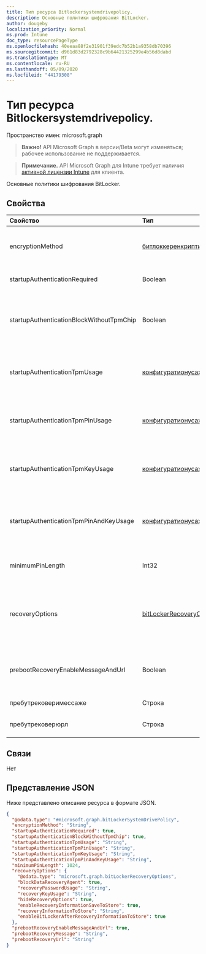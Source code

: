 ```yaml
---
title: Тип ресурса Bitlockersystemdrivepolicy.
description: Основные политики шифрования BitLocker.
author: dougeby
localization_priority: Normal
ms.prod: Intune
doc_type: resourcePageType
ms.openlocfilehash: 40eeaa88f2e31901f39edc7b52b1a9358db70396
ms.sourcegitcommit: d961d83d2792328c9b64421325299e4b56d8dabd
ms.translationtype: MT
ms.contentlocale: ru-RU
ms.lasthandoff: 05/09/2020
ms.locfileid: "44179308"
---
```

# <a name="bitlockersystemdrivepolicy-resource-type"></a>Тип ресурса Bitlockersystemdrivepolicy.

Пространство имен: microsoft.graph

> **Важно!** API Microsoft Graph в версии/Beta могут изменяться; рабочее использование не поддерживается.

> **Примечание.** API Microsoft Graph для Intune требует наличия [активной лицензии Intune](https://go.microsoft.com/fwlink/?linkid=839381) для клиента.

Основные политики шифрования BitLocker.

## <a name="properties"></a>Свойства
|Свойство|Тип|Описание|
|:---|:---|:---|
|encryptionMethod|[битлоккеренкриптионмесод](../resources/intune-deviceconfig-bitlockerencryptionmethod.md)|Выберите метод шифрования для дисков операционной системы. Возможные значения: `aesCbc128`, `aesCbc256`, `xtsAes128`, `xtsAes256`.|
|startupAuthenticationRequired|Boolean|Требовать дополнительной проверки подлинности при запуске.|
|startupAuthenticationBlockWithoutTpmChip|Boolean|Указывает, следует ли разрешить BitLocker без совместимого доверенного платформенного модуля (требуется пароль или ключ запуска на USB флэш-накопителе).|
|startupAuthenticationTpmUsage|[конфигуратионусаже](../resources/intune-deviceconfig-configurationusage.md)|Указывает, разрешена или не разрешена или необязательная Загрузка TPM. Возможные значения: `blocked`, `required`, `allowed`, `notConfigured`.|
|startupAuthenticationTpmPinUsage|[конфигуратионусаже](../resources/intune-deviceconfig-configurationusage.md)|Указывает, разрешен ли ПИН-код для запуска TPM, обязательный или запрещенный. Возможные значения: `blocked`, `required`, `allowed`, `notConfigured`.|
|startupAuthenticationTpmKeyUsage|[конфигуратионусаже](../resources/intune-deviceconfig-configurationusage.md)|Указывает, разрешен ли ключ запуска TPM, обязательный, обязательный или запрещенный. Возможные значения: `blocked`, `required`, `allowed`, `notConfigured`.|
|startupAuthenticationTpmPinAndKeyUsage|[конфигуратионусаже](../resources/intune-deviceconfig-configurationusage.md)|Указывает, разрешены ли ключ и ключ ПИН-кода для запуска TPM, а какие — обязательные или запрещенные. Возможные значения: `blocked`, `required`, `allowed`, `notConfigured`.|
|minimumPinLength|Int32|Указывает минимальную длину ПИН-кода для запуска. Допустимые значения — от 4 до 20.|
|recoveryOptions|[bitLockerRecoveryOptions](../resources/intune-deviceconfig-bitlockerrecoveryoptions.md);|Позволяет восстанавливать зашифрованные диски операционной системы BitLocker в отсутствие требуемых сведений о ключе запуска. Этот параметр политики применяется при включении BitLocker.|
|prebootRecoveryEnableMessageAndUrl|Boolean|Включение сообщения о восстановлении перед загрузкой и URL-адреса. Если Рекуирестартупаусентикатион имеет значение false, это значение не влияет.|
|пребутрековеримессаже|Строка|Определяет настраиваемое сообщение о восстановлении.|
|пребутрековерюрл|Строка|Определяет настраиваемый URL-адрес для восстановления.|

## <a name="relationships"></a>Связи
Нет

## <a name="json-representation"></a>Представление JSON
Ниже представлено описание ресурса в формате JSON.
<!-- {
  "blockType": "resource",
  "@odata.type": "microsoft.graph.bitLockerSystemDrivePolicy"
}
-->
``` json
{
  "@odata.type": "#microsoft.graph.bitLockerSystemDrivePolicy",
  "encryptionMethod": "String",
  "startupAuthenticationRequired": true,
  "startupAuthenticationBlockWithoutTpmChip": true,
  "startupAuthenticationTpmUsage": "String",
  "startupAuthenticationTpmPinUsage": "String",
  "startupAuthenticationTpmKeyUsage": "String",
  "startupAuthenticationTpmPinAndKeyUsage": "String",
  "minimumPinLength": 1024,
  "recoveryOptions": {
    "@odata.type": "microsoft.graph.bitLockerRecoveryOptions",
    "blockDataRecoveryAgent": true,
    "recoveryPasswordUsage": "String",
    "recoveryKeyUsage": "String",
    "hideRecoveryOptions": true,
    "enableRecoveryInformationSaveToStore": true,
    "recoveryInformationToStore": "String",
    "enableBitLockerAfterRecoveryInformationToStore": true
  },
  "prebootRecoveryEnableMessageAndUrl": true,
  "prebootRecoveryMessage": "String",
  "prebootRecoveryUrl": "String"
}
```



